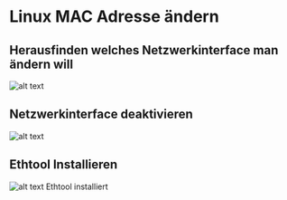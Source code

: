 # Linux MAC Adresse ändern 
## Herausfinden welches Netzwerkinterface man ändern will
![alt text](image.png)

## Netzwerkinterface deaktivieren
![alt text](image-1.png)

## Ethtool Installieren
![alt text](image-2.png)
Ethtool installiert

